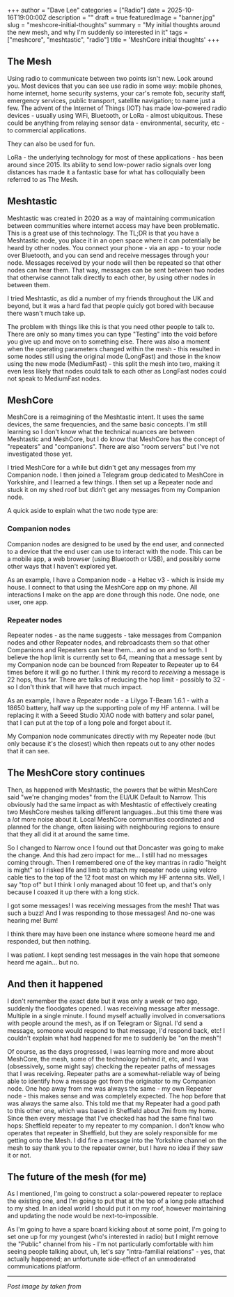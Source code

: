 +++
author = "Dave Lee"
categories = ["Radio"]
date = 2025-10-16T19:00:00Z
description = ""
draft = true
featuredImage = "banner.jpg"
slug = "meshcore-initial-thoughts"
summary = "My initial thoughts around the new mesh, and why I'm suddenly so interested in it"
tags = ["meshcore", "meshtastic", "radio"]
title = 'MeshCore initial thoughts'
+++

## The Mesh

Using radio to communicate between two points isn't new.  Look around you.  Most devices that you can see use radio in some way: mobile phones, home internet, home security systems, your car's remote fob, security staff, emergency services, public transport, satellite navigation; to name just a few.  The advent of the Internet of Things (IOT) has made low-powered radio devices - usually using WiFi, Bluetooth, or LoRa - almost ubiquitous.  These could be anything from relaying sensor data - environmental, security, etc - to commercial applications.

They can also be used for fun.

LoRa - the underlying technology for most of these applications - has been around since 2015.  Its ability to send low-power radio signals over long distances has made it a fantastic base for what has colloquially been referred to as The Mesh.

## Meshtastic

Meshtastic was created in 2020 as a way of maintaining communication between communities where internet access may have been problematic.  This is a great use of this technology.  The TL;DR is that you have a Meshtastic node, you place it in an open space where it can potentially be heard by other nodes.  You connect your phone - via an app - to your node over Bluetooth, and you can send and receive messages through your node.  Messages received by your node will then be repeated so that other nodes can hear them.  That way, messages can be sent between two nodes that otherwise cannot talk directly to each other, by using other nodes in between them.

I tried Meshtastic, as did a number of my friends throughout the UK and beyond, but it was a hard fad that people quicly got bored with because there wasn't much take up.

The problem with things like this is that you need other people to talk to.  There are only so many times you can type "Testing" into the void before you give up and move on to something else.  There was also a moment when the operating parameters changed within the mesh - this resulted in some nodes still using the original mode (LongFast) and those in the know using the new mode (MediumFast) - this split the mesh into two, making it even less likely that nodes could talk to each other as LongFast nodes could not speak to MediumFast nodes.

## MeshCore

MeshCore is a reimagining of the Meshtastic intent.  It uses the same devices, the same frequencies, and the same basic concepts.  I'm still learning so I don't know what the technical nuances are between Meshtastic and MeshCore, but I do know that MeshCore has the concept of "repeaters" and "companions".  There are also "room servers" but I've not investigated those yet.

I tried MeshCore for a while but didn't get any messages from my Companion node.  I then joined a Telegram group dedicated to MeshCore in Yorkshire, and I learned a few things.  I then set up a Repeater node and stuck it on my shed roof but didn't get any messages from my Companion node.

A quick aside to explain what the two node type are:

### Companion nodes

Companion nodes are designed to be used by the end user, and connected to a device that the end user can use to interact with the node.  This can be a mobile app, a web browser (using Bluetooth or USB), and possibly some other ways that I haven't explored yet.

As an example, I have a Companion node - a Heltec v3 - which is inside my house.  I connect to that using the MeshCore app on my phone.  All interactions I make on the app are done through this node.  One node, one user, one app.

### Repeater nodes

Repeater nodes - as the name suggests - take messages from Companion nodes and other Repeater nodes, and rebroadcasts them so that other Companions and Repeaters can hear them... and so on and so forth.  I believe the hop limit is currently set to 64, meaning that a message sent by my Companion node can be bounced from Repeater to Repeater up to 64 times before it will go no further.  I think my record to _receiving_ a message is 22 hops, thus far.  There are talks of reducing the hop limit - possibly to 32 - so I don't think that will have that much impact.

As an example, I have a Repeater node - a Lilygo T-Beam 1.6.1 - with a 18650 battery, half way up the supporting pole of my HF antenna.  I will be replacing it with a Seeed Studio XIAO node with battery and solar panel, that I can put at the top of a long pole and forget about it.

My Companion node communicates directly with my Repeater node (but only because it's the closest) which then repeats out to any other nodes that it can see.

## The MeshCore story continues

Then, as happened with Meshtastic, the powers that be within MeshCore said "we're changing modes" from the EU/UK Default to Narrow.  This obviously had the same impact as with Meshtastic of effectively creating two MeshCore meshes talking different languages...but this time there was a _lot_ more noise about it.  Local MeshCore communities coordinated and planned for the change, often liaising with neighbouring regions to ensure that they all did it at around the same time.

So I changed to Narrow once I found out that Doncaster was going to make the change.  And this had zero impact for me... I still had no messages coming through.  Then I remembered one of the key mantras in radio "height is might" so I risked life and limb to attach my repeater node using velcro cable ties to the top of the 12 foot mast on which my HF antenna sits.  Well, I say "top of" but I think I only managed about 10 feet up, and that's only because I coaxed it up there with a long stick.

I got some messages!  I was receiving messages from the mesh!  That was such a buzz!  And I was responding to those messages!  And no-one was hearing me!  Bum!

I think there may have been one instance where someone heard me and responded, but then nothing.

I was patient.  I kept sending test messages in the vain hope that someone heard me again... but no.

## And then it happened

I don't remember the exact date but it was only a week or two ago, suddenly the floodgates opened.  I was receiving message after message.  Multiple in a single minute.  I found myself actually involved in conversations with people around the mesh, as if on Telegram or Signal.  I'd send a message, someone would respond to that message, I'd respond back, etc!  I couldn't explain what had happened for me to suddenly be "on the mesh"!

Of course, as the days progressed, I was learning more and more about MeshCore, the mesh, some of the technology behind it, etc, and I was (obsessively, some might say) checking the repeater paths of messages that I was receiving.  Repeater paths are a somewhat-reliable way of being able to identify how a message got from the originator to my Companion node.  One hop away from me was always the same - my own Repeater node - this makes sense and was completely expected.  The hop before that was always the same also.  This told me that my Repeater had a good path to this other one, which was based in Sheffield about 7mi from my home.  Since then every message that I've checked has had the same final two hops: Sheffield repeater to my repeater to my companion.  I don't know who operates that repeater in Sheffield, but they are solely responsible for me getting onto the Mesh.  I did fire a message into the Yorkshire channel on the mesh to say thank you to the repeater owner, but I have no idea if they saw it or not.

## The future of the mesh (for me)

As I mentioned, I'm going to construct a solar-powered repeater to replace the existing one, and I'm going to put that at the top of a long pole attached to my shed.  In an ideal world I should put it on my roof, however maintaining and updating the node would be next-to-impossible.

As I'm going to have a spare board kicking about at some point, I'm going to set one up for my youngest (who's interested in radio) but I might remove the "Public" channel from his - I'm not particularly comfortable with him seeing people talking about, uh, let's say "intra-familial relations" - yes, that actually happened; an unfortunate side-effect of an unmoderated communications platform.

---

_Post image by taken from []()_
